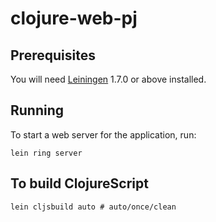 # clojure-web-pj

## Prerequisites

You will need [Leiningen][1] 1.7.0 or above installed.

[1]: https://github.com/technomancy/leiningen

## Running

To start a web server for the application, run:

    lein ring server

## To build ClojureScript

    lein cljsbuild auto # auto/once/clean
	